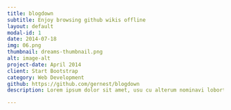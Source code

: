 ```yaml
---
title: blogdown
subtitle: Enjoy browsing github wikis offline
layout: default
modal-id: 1
date: 2014-07-18
img: 06.png
thumbnail: dreams-thumbnail.png
alt: image-alt
project-date: April 2014
client: Start Bootstrap
category: Web Development
github: https://github.com/gernest/blogdown
description: Lorem ipsum dolor sit amet, usu cu alterum nominavi lobortis. At duo novum diceret. Tantas apeirian vix et, usu sanctus postulant inciderint ut, populo diceret necessitatibus in vim. Cu eum dicam feugiat noluisse.

---
```

